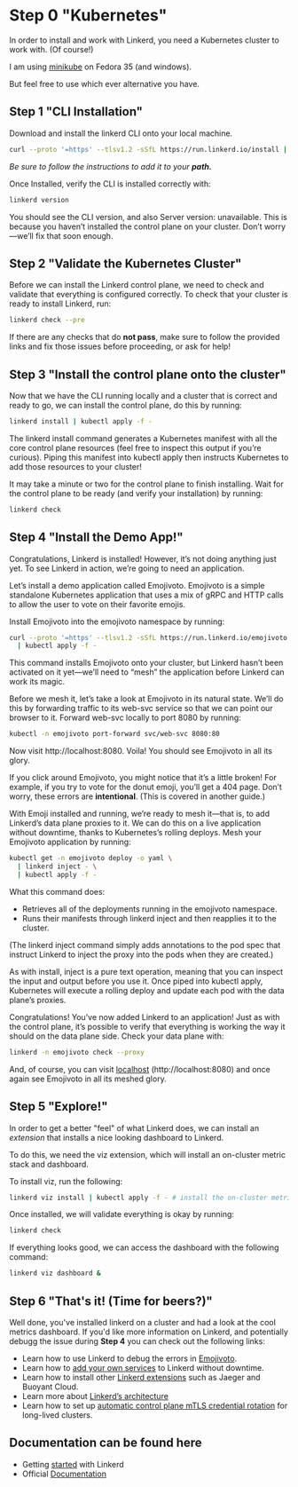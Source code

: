 # Step 0 "Kubernetes"

In order to install and work with Linkerd, you need a Kubernetes cluster to work with. (Of course!)

I am using [minikube](https://minikube.sigs.k8s.io/docs/start/) on Fedora 35 (and windows).

But feel free to use which ever alternative you have.

## Step 1 "CLI Installation"

Download and install the linkerd CLI onto your local machine.

```bash
curl --proto '=https' --tlsv1.2 -sSfL https://run.linkerd.io/install | sh
```

*Be sure to follow the instructions to add it to your **path.***

Once Installed, verify the CLI is installed correctly with:

```bash
linkerd version
```

You should see the CLI version, and also Server version: unavailable. This is because you haven’t installed the control plane on your cluster. Don’t worry—we’ll fix that soon enough.

## Step 2 "Validate the Kubernetes Cluster"

Before we can install the Linkerd control plane, we need to check and validate that everything is configured correctly. To check that your cluster is ready to install Linkerd, run:

```bash
linkerd check --pre
```
If there are any checks that do **not pass**, make sure to follow the provided links and fix those issues before proceeding, or ask for help!


## Step 3 "Install the control plane onto the cluster"
Now that we have the CLI running locally and a cluster that is correct and ready to go, we can install the control plane, do this by running:

```bash
linkerd install | kubectl apply -f -
```
The linkerd install command generates a Kubernetes manifest with all the core control plane resources (feel free to inspect this output if you’re curious). Piping this manifest into kubectl apply then instructs Kubernetes to add those resources to your cluster!

It may take a minute or two for the control plane to finish installing. Wait for the control plane to be ready (and verify your installation) by running:

```bash
linkerd check
```

## Step 4 "Install the Demo App!"

Congratulations, Linkerd is installed! However, it’s not doing anything just yet. To see Linkerd in action, we’re going to need an application.

Let’s install a demo application called Emojivoto. Emojivoto is a simple standalone Kubernetes application that uses a mix of gRPC and HTTP calls to allow the user to vote on their favorite emojis.

Install Emojivoto into the emojivoto namespace by running:

```bash
curl --proto '=https' --tlsv1.2 -sSfL https://run.linkerd.io/emojivoto.yml \
  | kubectl apply -f -
```
This command installs Emojivoto onto your cluster, but Linkerd hasn’t been activated on it yet—we’ll need to “mesh” the application before Linkerd can work its magic.

Before we mesh it, let’s take a look at Emojivoto in its natural state. We’ll do this by forwarding traffic to its web-svc service so that we can point our browser to it. Forward web-svc locally to port 8080 by running:

```bash
kubectl -n emojivoto port-forward svc/web-svc 8080:80
```
Now visit http://localhost:8080. Voila! You should see Emojivoto in all its glory.

If you click around Emojivoto, you might notice that it’s a little broken! For example, if you try to vote for the donut emoji, you’ll get a 404 page. Don’t worry, these errors are **intentional**. (This is covered in another guide.)

With Emoji installed and running, we’re ready to mesh it—that is, to add Linkerd’s data plane proxies to it. We can do this on a live application without downtime, thanks to Kubernetes’s rolling deploys. Mesh your Emojivoto application by running:

```bash
kubectl get -n emojivoto deploy -o yaml \
  | linkerd inject - \
  | kubectl apply -f -
```
What this command does:

- Retrieves all of the deployments running in the emojivoto namespace. 
- Runs their manifests through linkerd inject and then reapplies it to the cluster. 

(The linkerd inject command simply adds annotations to the pod spec that instruct Linkerd to inject the proxy into the pods when they are created.)

As with install, inject is a pure text operation, meaning that you can inspect the input and output before you use it. Once piped into kubectl apply, Kubernetes will execute a rolling deploy and update each pod with the data plane’s proxies.

Congratulations! You’ve now added Linkerd to an application! Just as with the control plane, it’s possible to verify that everything is working the way it should on the data plane side. Check your data plane with:

```bash
linkerd -n emojivoto check --proxy
```

And, of course, you can visit [localhost](http://localhost:8080) (http://localhost:8080) and once again see Emojivoto in all its meshed glory.

## Step 5 "Explore!"

In order to get a better "feel" of what Linkerd does, we can install an *extension* that installs a nice looking dashboard to Linkerd.

To do this, we need the viz extension, which will install an on-cluster metric stack and dashboard.

To install viz, run the following:

```bash
linkerd viz install | kubectl apply -f - # install the on-cluster metrics stack
```
Once installed, we will validate everything is okay by running:

```bash
linkerd check
```

If everything looks good, we can access the dashboard with the following command:

```bash
linkerd viz dashboard &
```

## Step 6 "That's it! (Time for beers?)"

Well done, you've installed linkerd on a cluster and had a look at the cool metrics dashboard. If you'd like more information on Linkerd, and potentially debugg the issue during **Step 4** you can check out the following links:

- Learn how to use Linkerd to debug the errors in [Emojivoto](https://linkerd.io/2.11/tasks/debugging-your-service/).
- Learn how to [add your own services](https://linkerd.io/2.11/adding-your-service/) to Linkerd without downtime.
- Learn how to install other [Linkerd extensions](https://linkerd.io/2.11/tasks/extensions/) such as Jaeger and Buoyant Cloud.
- Learn more about [Linkerd’s architecture](https://linkerd.io/2.11/reference/architecture/)
- Learn how to set up [automatic control plane mTLS credential rotation](https://linkerd.io/2.11/tasks/automatically-rotating-control-plane-tls-credentials/) for long-lived clusters.

## Documentation can be found here

- Getting [started](https://linkerd.io/2.11/getting-started/) with Linkerd
- Official [Documentation](https://linkerd.io/2.11/overview/)
